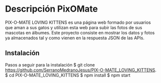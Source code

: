 # Descripción PixOMate

PIX-O-MATE LOVING KITTENS es una página web formado por usuarios que aman a sus gatos y utilizan esta web para subir las fotos de sus mascotas en álbumes. Este proyecto consiste en mostrar los datos y fotos ya almacenados tal y como vienen en la
respuesta JSON de las APIs.

## Instalación

Pasos a seguir para la instalación
$ git clone https://github.com/SerranoMedranoJesus/PIX-O-MATE_LOVING_KITTENS.
$ cd PIX-O-MATE_LOVING_KITTENS
$ npm install
$ npm start